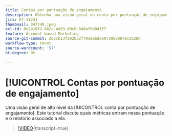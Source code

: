 ```yaml
---
title: Contas por pontuação de engajamento
description: Obtenha uma visão geral da conta por pontuação de engajamento. Saiba quais métricas entram nessa pontuação e o relatório associado a ela.
jira: KT-11241
thumbnail: 347248.jpeg
exl-id: 0e2a18f2-042c-4a93-80c8-840afb804ff7
feature: Account-based Marketing
source-git-commit: 262cb13fa02b32f7918ebd569720b80078c2b28d
workflow-type: tm+mt
source-wordcount: '57'
ht-degree: 0%

---
```


# [!UICONTROL Contas por pontuação de engajamento]

Uma visão geral de alto nível da [!UICONTROL conta por pontuação de engajamento].  Este tutorial discute quais métricas entram nessa pontuação e o relatório associado a ela.

>[!VIDEO](https://video.tv.adobe.com/v/347248/?learn=on){transcript=true}
